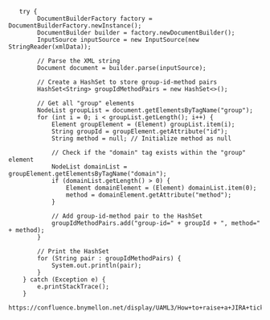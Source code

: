        try {
            DocumentBuilderFactory factory = DocumentBuilderFactory.newInstance();
            DocumentBuilder builder = factory.newDocumentBuilder();
            InputSource inputSource = new InputSource(new StringReader(xmlData));

            // Parse the XML string
            Document document = builder.parse(inputSource);

            // Create a HashSet to store group-id-method pairs
            HashSet<String> groupIdMethodPairs = new HashSet<>();

            // Get all "group" elements
            NodeList groupList = document.getElementsByTagName("group");
            for (int i = 0; i < groupList.getLength(); i++) {
                Element groupElement = (Element) groupList.item(i);
                String groupId = groupElement.getAttribute("id");
                String method = null; // Initialize method as null

                // Check if the "domain" tag exists within the "group" element
                NodeList domainList = groupElement.getElementsByTagName("domain");
                if (domainList.getLength() > 0) {
                    Element domainElement = (Element) domainList.item(0);
                    method = domainElement.getAttribute("method");
                }

                // Add group-id-method pair to the HashSet
                groupIdMethodPairs.add("group-id=" + groupId + ", method=" + method);
            }

            // Print the HashSet
            for (String pair : groupIdMethodPairs) {
                System.out.println(pair);
            }
        } catch (Exception e) {
            e.printStackTrace();
        }
        https://confluence.bnymellon.net/display/UAML3/How+to+raise+a+JIRA+ticket+to+access+AccessHub+Unix+servers
